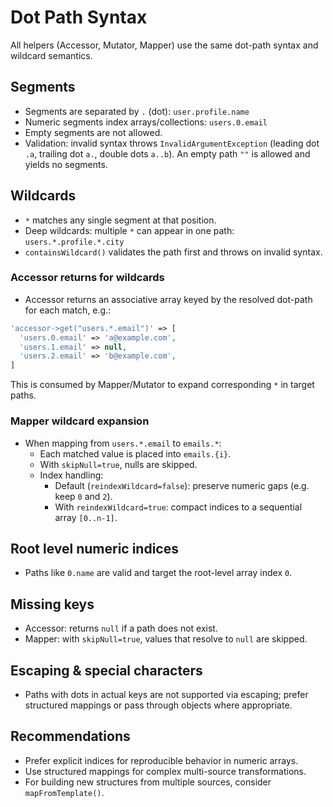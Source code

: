 # Dot Path Syntax

All helpers (Accessor, Mutator, Mapper) use the same dot-path syntax and wildcard semantics.

## Segments

- Segments are separated by `.` (dot): `user.profile.name`
- Numeric segments index arrays/collections: `users.0.email`
- Empty segments are not allowed.
- Validation: invalid syntax throws `InvalidArgumentException` (leading dot `.a`, trailing dot `a.`, double dots `a..b`). An empty path `""` is allowed and yields no segments.

## Wildcards

- `*` matches any single segment at that position.
- Deep wildcards: multiple `*` can appear in one path: `users.*.profile.*.city`
- `containsWildcard()` validates the path first and throws on invalid syntax.

### Accessor returns for wildcards

- Accessor returns an associative array keyed by the resolved dot-path for each match, e.g.:

```php
'accessor->get("users.*.email")' => [
  'users.0.email' => 'a@example.com',
  'users.1.email' => null,
  'users.2.email' => 'b@example.com',
]
```

This is consumed by Mapper/Mutator to expand corresponding `*` in target paths.

### Mapper wildcard expansion

- When mapping from `users.*.email` to `emails.*`:
  - Each matched value is placed into `emails.{i}`.
  - With `skipNull=true`, nulls are skipped.
  - Index handling:
    - Default (`reindexWildcard=false`): preserve numeric gaps (e.g. keep `0` and `2`).
    - With `reindexWildcard=true`: compact indices to a sequential array `[0..n-1]`.

## Root level numeric indices

- Paths like `0.name` are valid and target the root-level array index `0`.

## Missing keys

- Accessor: returns `null` if a path does not exist.
- Mapper: with `skipNull=true`, values that resolve to `null` are skipped.

## Escaping & special characters

- Paths with dots in actual keys are not supported via escaping; prefer structured mappings or pass through objects where appropriate.

## Recommendations

- Prefer explicit indices for reproducible behavior in numeric arrays.
- Use structured mappings for complex multi-source transformations.
- For building new structures from multiple sources, consider `mapFromTemplate()`.

